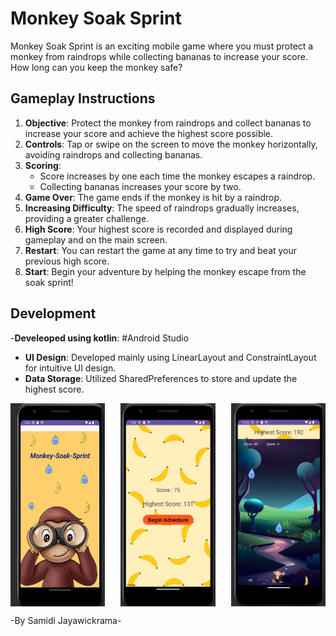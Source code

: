# Monkey Soak Sprint

Monkey Soak Sprint is an exciting mobile game where you must protect a monkey from raindrops while collecting bananas to increase your score. How long can you keep the monkey safe?


## Gameplay Instructions

1. **Objective**: Protect the monkey from raindrops and collect bananas to increase your score and achieve the highest score possible.
2. **Controls**: Tap or swipe on the screen to move the monkey horizontally, avoiding raindrops and collecting bananas.
3. **Scoring**: 
   - Score increases by one each time the monkey escapes a raindrop.
   - Collecting bananas increases your score by two.
4. **Game Over**: The game ends if the monkey is hit by a raindrop.
5. **Increasing Difficulty**: The speed of raindrops gradually increases, providing a greater challenge.
6. **High Score**: Your highest score is recorded and displayed during gameplay and on the main screen.
7. **Restart**: You can restart the game at any time to try and beat your previous high score.
8. **Start**: Begin your adventure by helping the monkey escape from the soak sprint!

## Development
-**Develeoped using kotlin**: #Android Studio
- **UI Design**: Developed mainly using LinearLayout and ConstraintLayout for intuitive UI design.
- **Data Storage**: Utilized SharedPreferences to store and update the highest score.

<div style="display: flex; justify-content: space-between;">
    <img src="Picture1.png" alt="Gameplay Screenshot" style="width: 30%;">
    <img src="Picture3.png" alt="Gameplay Screenshot" style="width: 30%;">
    <img src="Picture4.png" alt="Gameplay Screenshot" style="width: 30%;">
</div>

-By Samidi Jayawickrama-




